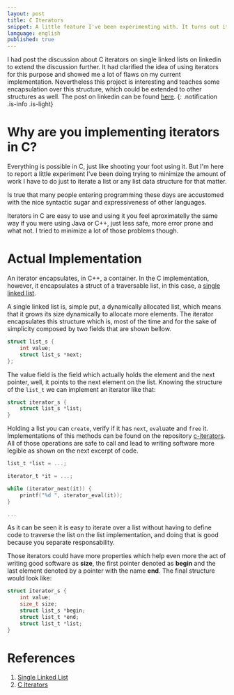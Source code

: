 ```yaml
---
layout: post
title: C Iterators
snippet: A little feature I've been experimenting with. It turns out it isn't that good.
language: english
published: true
---
```


I had post the discussion about C iterators on single linked lists on linkedin
to extend the discussion further. It had clarified the idea of using iterators
for this purpose and showed me a lot of flaws on my current implementation.
Nevertheless this project is interesting and teaches some encapsulation over
this structure, which could be extended to other structures as well.
The post on linkedin can be found
[here](https://www.linkedin.com/groups/1627067/1627067-6421946707277283332).
{: .notification .is-info .is-light}

# Why are you implementing iterators in C?

Everything is possible in C, just like shooting your foot using it.
But I'm here to report a little experiment I've been doing trying to minimize
the amount of work I have to do just to iterate a list or any list data
structure for that matter.

Is true that many people entering programming these days
are accustomed with the nice syntactic sugar and expressiveness of other
languages.

Iterators in C are easy to use and using it you feel aproximatelly the same way
if you were using Java or C++, just less safe, more error prone and
what not. I tried to minimize a lot of those problems though.

# Actual Implementation

An iterator encapsulates, in C++, a container. In the C implementation,
however, it encapsulates a struct of a traversable list, in this case, a [single
linked list](https://en.wikipedia.org/wiki/Linked_list).

A single linked list is, simple put, a dynamically allocated list, which means
that it grows its size dynamically to allocate more elements. The iterator
encapsulates this structure which is, most of the time and for the sake of
simplicity composed by two fields that are shown bellow.


``` c
struct list_s {
    int value;
    struct list_s *next;
};
```

The value field is the field which actually holds the element and the next
pointer, well, it points to the next element on the list. Knowing the structure
of the `list_t` we can implement an iterator like that:

``` c
struct iterator_s {
    struct list_s *list;
}
```

Holding a list you can `create`, verify if it has `next`, `eval`uate and `free`
it. Implementations of this methods can be found on the repository
[c-iterators](https://github.com/rafaelcn/c-iterators). All of those operations
are safe to call and lead to writing software more legible as shown on the next
excerpt of code.

``` c
list_t *list = ...;

iterator_t *it = ...;

while (iterator_next(it)) {
    printf("%d ", iterator_eval(it));
}

...
```

As it can be seen it is easy to iterate over a list without having to define
code to traverse the list on the list implementation, and doing that is good
because you separate responsability.

Those iterators could have more properties which help even more the act of
writing good software as **size**, the first pointer denoted as **begin** and
the last element denoted by a pointer with the name **end**. The final structure
would look like:

``` c
struct iterator_s {
    int value;
    size_t size;
    struct list_s *begin;
    struct list_t *end;
    struct list_t *list;
}
```

# References

1. [Single Linked List](https://en.wikipedia.org/wiki/Linked_list)
2. [C Iterators](https://github.com/rafaelcn/c-iterators)

